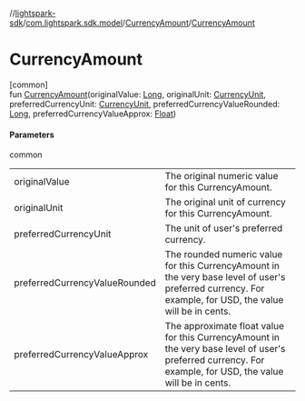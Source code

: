 //[lightspark-sdk](../../../index.md)/[com.lightspark.sdk.model](../index.md)/[CurrencyAmount](index.md)/[CurrencyAmount](-currency-amount.md)

# CurrencyAmount

[common]\
fun [CurrencyAmount](-currency-amount.md)(originalValue: [Long](https://kotlinlang.org/api/latest/jvm/stdlib/kotlin/-long/index.html), originalUnit: [CurrencyUnit](../-currency-unit/index.md), preferredCurrencyUnit: [CurrencyUnit](../-currency-unit/index.md), preferredCurrencyValueRounded: [Long](https://kotlinlang.org/api/latest/jvm/stdlib/kotlin/-long/index.html), preferredCurrencyValueApprox: [Float](https://kotlinlang.org/api/latest/jvm/stdlib/kotlin/-float/index.html))

#### Parameters

common

| | |
|---|---|
| originalValue | The original numeric value for this CurrencyAmount. |
| originalUnit | The original unit of currency for this CurrencyAmount. |
| preferredCurrencyUnit | The unit of user's preferred currency. |
| preferredCurrencyValueRounded | The rounded numeric value for this CurrencyAmount in the very base level of user's preferred currency. For example, for USD, the value will be in cents. |
| preferredCurrencyValueApprox | The approximate float value for this CurrencyAmount in the very base level of user's preferred currency. For example, for USD, the value will be in cents. |
